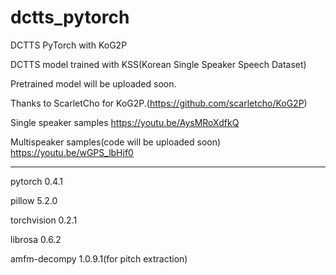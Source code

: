 # dctts_pytorch
DCTTS PyTorch with KoG2P

DCTTS model trained with KSS(Korean Single Speaker Speech Dataset)

Pretrained model will be uploaded soon.

Thanks to ScarletCho for KoG2P.(https://github.com/scarletcho/KoG2P)

Single speaker samples https://youtu.be/AysMRoXdfkQ

Multispeaker samples(code will be uploaded soon) https://youtu.be/wGPS_lbHjf0

----------------------------------------

pytorch 0.4.1

pillow 5.2.0

torchvision 0.2.1

librosa 0.6.2

amfm-decompy 1.0.9.1(for pitch extraction)
